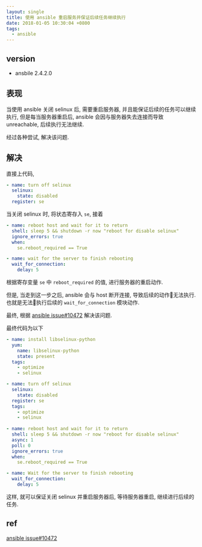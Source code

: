 ```yaml
---
layout: single
title: 使用 ansible 重启服务并保证后续任务继续执行
date: 2018-01-05 10:30:04 +0800
tags:
  - ansible
---
```


## version
* ansbile 2.4.2.0

## 表现

当使用 ansible 关闭 selinux 后, 需要重启服务器, 并且能保证后续的任务可以继续执行, 但是每当服务器重启后, ansible 会因与服务器失去连接而导致 unreachable, 后续执行无法继续.

经过各种尝试, 解决该问题.
<!-- more -->

## 解决

直接上代码, 

```yml
- name: turn off selinux
  selinux:
    state: disabled
  register: se
```
当关闭 selinux 时, 将状态寄存入 `se`, 接着

```yml
- name: reboot host and wait for it to return
  shell: sleep 5 && shutdown -r now "reboot for disable selinux"
  ignore_errors: true
  when:
    se.reboot_required == True

- name: wait for the server to finish rebooting
  wait_for_connection:
    delay: 5
```
根据寄存变量 `se` 中 `reboot_required` 的值, 进行服务器的重启动作.

但是, 当走到这一步之后, ansible 会与 host 断开连接, 导致后续的动作无法执行. 也就是无法执行后续的 `wait_for_connection` 模块动作.

最终, 根据 [ansible issue#10472](https://github.com/ansible/ansible/issues/10472#issuecomment-257268841) 解决该问题.

最终代码为以下

```yml
- name: install libselinux-python
  yum:
    name: libselinux-python
    state: present
  tags:
    - optimize
    - selinux

- name: turn off selinux
  selinux:
    state: disabled
  register: se
  tags:
    - optimize
    - selinux
  
- name: reboot host and wait for it to return
  shell: sleep 5 && shutdown -r now "reboot for disable selinux"
  async: 1
  poll: 0
  ignore_errors: true
  when:
    se.reboot_required == True

- name: Wait for the server to finish rebooting
  wait_for_connection:
    delay: 5
```

这样, 就可以保证关闭 selinux 并重启服务器后, 等待服务器重启, 继续进行后续的任务.

## ref
[ansible issue#10472](https://github.com/ansible/ansible/issues/10472#issuecomment-257268841)